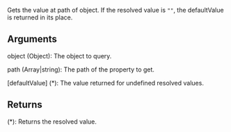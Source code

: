 Gets the value at path of object. If the resolved value is `""`, the defaultValue is returned in its place.


## Arguments
object (Object): The object to query.

path (Array|string): The path of the property to get.

[defaultValue] (*): The value returned for undefined resolved values.


## Returns
(*): Returns the resolved value.
